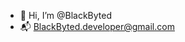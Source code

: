 - 👋 Hi, I’m @BlackByted
- 📬 BlackByted.developer@gmail.com 

<!---
BlackByted/BlackByted is a ✨ special ✨ repository because its `README.md` (this file) appears on your GitHub profile.
You can click the Preview link to take a look at your changes.
--->
